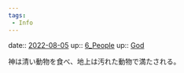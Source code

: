 ```yaml
---
tags:
 - Info
---
```


date:: [2022-08-05](../Daily_Note/2022-08-05.md)
up:: [6_People](../Bar/Novel/Nacaria/6_People.md)
up:: [God](../Bar/Novel/Topics/God.md)

神は清い動物を食べ、地上は汚れた動物で満たされる。